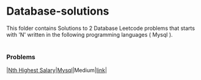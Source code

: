 # Database-solutions
This folder contains Solutions to 2 Database Leetcode problems that starts with 'N' written in the following programming languages ( Mysql ).<br><br>
### Problems ###
|[Nth Highest Salary](https://github.com/AnasImloul/Leetcode-solutions/tree/main/database/N/Nth%20Highest%20Salary/)|[Mysql](https://github.com/AnasImloul/Leetcode-solutions/tree/main/database/N/Nth%20Highest%20Salary/Nth%20Highest%20Salary.sql)|Medium|[link](https://leetcode.com/problems/nth-highest-salary)|